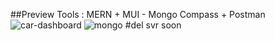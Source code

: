 ##Preview
Tools : MERN + MUI - Mongo Compass + Postman
![car-dashboard](https://github.com/shnItt1/mern-car-management/assets/144312080/6e3f2eb7-3ef5-409c-a2e8-059edc2fd62c)
![mongo](https://github.com/shnItt1/mern-car-management/assets/144312080/6216c958-1720-4b6b-843d-746cb09dd904)
#del svr soon
